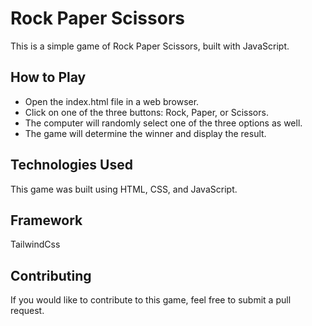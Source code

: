 # Rock Paper Scissors
This is a simple game of Rock Paper Scissors, built with JavaScript.
## How to Play
- Open the index.html file in a web browser.
- Click on one of the three buttons: Rock, Paper, or Scissors.
- The computer will randomly select one of the three options as well.
- The game will determine the winner and display the result.
## Technologies Used
This game was built using HTML, CSS, and JavaScript.
## Framework
TailwindCss
## Contributing
If you would like to contribute to this game, feel free to submit a pull request.

